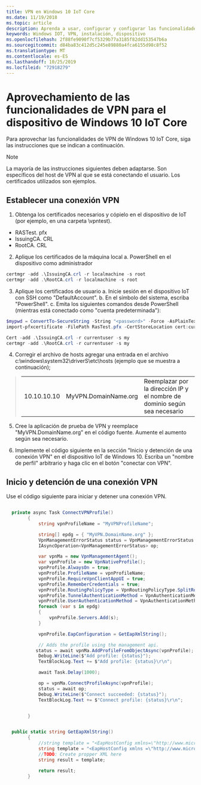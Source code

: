 ```yaml
---
title: VPN en Windows 10 IoT Core
ms.date: 11/19/2018
ms.topic: article
description: Aprenda a usar, configurar y configurar las funcionalidades de VPN para el dispositivo de Windows 10 IoT Core.
keywords: Windows IOT, VPN, instalación, dispositivo
ms.openlocfilehash: 2f88fe9090f7cf5329b77a3185f82dd153547b6a
ms.sourcegitcommit: d84ba83c412d5c245e89880a4fca6155d98c8f52
ms.translationtype: MT
ms.contentlocale: es-ES
ms.lasthandoff: 10/25/2019
ms.locfileid: "72918279"
---
```

# <a name="leveraging-vpn-capabilities-for-your-windows-10-iot-core-device"></a>Aprovechamiento de las funcionalidades de VPN para el dispositivo de Windows 10 IoT Core

Para aprovechar las funcionalidades de VPN de Windows 10 IoT Core, siga las instrucciones que se indican a continuación.

> [!NOTE]
> La mayoría de las instrucciones siguientes deben adaptarse. Son específicos del host de VPN al que se está conectando el usuario. Los certificados utilizados son ejemplos.

## <a name="establishing-a-vpn-connection"></a>Establecer una conexión VPN 

1. Obtenga los certificados necesarios y cópielo en el dispositivo de IoT (por ejemplo, en una carpeta \vpntest).

* RASTest. pfx
* IssuingCA. CRL
* RootCA. CRL

2. Aplique los certificados de la máquina local a. PowerShell en el dispositivo como administrador

```powershell
certmgr -add .\IssuingCA.crl -r localmachine -s root
certmgr -add .\RootCA.crl -r localmachine -s root
```

3. Aplique los certificados de usuario a. Inicie sesión en el dispositivo IoT con SSH como "DefaultAccount".
b. En el símbolo del sistema, escriba "PowerShell".
c. Emita los siguientes comandos desde PowerShell (mientras está conectado como "cuenta predeterminada"):

```powershell
$mypwd = ConvertTo-SecureString -String "<password>" -Force -AsPlainText
import-pfxcertificate -FilePath RasTest.pfx -CertStoreLocation cert:currentUser\my -Password $mypwd

Cert -add .\IssuingCA.crl -r currentuser -s my
certmgr -add .\RootCA.crl -r currentuser -s my
```

4. Corregir el archivo de hosts agregar una entrada en el archivo c:\windows\system32\driverS\etc\hosts (ejemplo que se muestra a continuación);

> |    |    |    |
> |----|----| ---|
> | 10.10.10.10 | MyVPN.DomainName.org | Reemplazar por la dirección IP y el nombre de dominio según sea necesario |

5. Cree la aplicación de prueba de VPN y reemplace "MyVPN.DomainName.org" en el código fuente. Aumente el aumento según sea necesario.

6. Implemente el código siguiente en la sección "Inicio y detención de una conexión VPN" en el dispositivo IoT de Windows 10.
Escriba un "nombre de perfil" arbitrario y haga clic en el botón "conectar con VPN". 


## <a name="starting-and-stopping-a-vpn-connection"></a>Inicio y detención de una conexión VPN

Use el código siguiente para iniciar y detener una conexión VPN.

```csharp

  private async Task ConnectVPNProfile()
        {
            string vpnProfileName = "MyVPNProfileName";

            string[] epdg = { "MyVPN.DomainName.org" };
            VpnManagementErrorStatus status = VpnManagementErrorStatus.Ok;
            IAsyncOperation<VpnManagementErrorStatus> op;

            var vpnMa = new VpnManagementAgent();
            var vpnProfile = new VpnNativeProfile();
            vpnProfile.AlwaysOn = true;
            vpnProfile.ProfileName = vpnProfileName;
            vpnProfile.RequireVpnClientAppUI = true;
            vpnProfile.RememberCredentials = true;
            vpnProfile.RoutingPolicyType = VpnRoutingPolicyType.SplitRouting;
            vpnProfile.TunnelAuthenticationMethod = VpnAuthenticationMethod.Eap;
            vpnProfile.UserAuthenticationMethod = VpnAuthenticationMethod.Eap;
            foreach (var s in epdg)
            {
                vpnProfile.Servers.Add(s);
            }

            vpnProfile.EapConfiguration = GetEapXmlString();

            // Adds the profile using the management api.
           status = await vpnMa.AddProfileFromObjectAsync(vpnProfile);
            Debug.WriteLine($"Add profile: {status}");
            TextBlockLog.Text += $"Add profile: {status}\r\n";

            await Task.Delay(1000);

            op = vpnMa.ConnectProfileAsync(vpnProfile);
            status = await op;
            Debug.WriteLine($"Connect succeeded: {status}");
            TextBlockLog.Text += $"Connect profile: {status}\r\n";


        }


  public static string GetEapXmlString()
        {
            //string template = "<EapHostConfig xmlns=\"http://www.microsoft.com/provisioning/EapHostConfig\"><EapMethod><Type xmlns=\"http://www.microsoft.com/provisioning/EapCommon\">25</Type><VendorId xmlns=\"http://www.microsoft.com/provisioning/EapCommon\">0</VendorId><VendorType xmlns=\"http://www.microsoft.com/provisioning/EapCommon\">0</VendorType><AuthorId xmlns=\"http://www.microsoft.com/provisioning/EapCommon\">0</AuthorId></EapMethod><Config xmlns=\"http://www.microsoft.com/provisioning/EapHostConfig\"><Eap xmlns=\"http://www.microsoft.com/provisioning/BaseEapConnectionPropertiesV1\"><Type>25</Type><EapType xmlns=\"http://www.microsoft.com/provisioning/MsPeapConnectionPropertiesV1\"><ServerValidation><DisableUserPromptForServerValidation>true</DisableUserPromptForServerValidation><ServerNames></ServerNames><TrustedRootCA>d2 d3 8e ba 60 ca a1 c1 20 55 a2 e1 c8 3b 15 ad 45 01 10 c2 </TrustedRootCA><TrustedRootCA>d1 76 97 cc 20 6e d2 6e 1a 51 f5 bb 96 e9 35 6d 6d 61 0b 74 </TrustedRootCA></ServerValidation><FastReconnect>true</FastReconnect><InnerEapOptional>false</InnerEapOptional><Eap xmlns=\"http://www.microsoft.com/provisioning/BaseEapConnectionPropertiesV1\"><Type>13</Type><EapType xmlns=\"http://www.microsoft.com/provisioning/EapTlsConnectionPropertiesV1\"><CredentialsSource><CertificateStore><SimpleCertSelection>true</SimpleCertSelection></CertificateStore></CredentialsSource><ServerValidation><DisableUserPromptForServerValidation>true</DisableUserPromptForServerValidation><ServerNames></ServerNames><TrustedRootCA>d2 d3 8e ba 60 ca a1 c1 20 55 a2 e1 c8 3b 15 ad 45 01 10 c2 </TrustedRootCA><TrustedRootCA>d1 76 97 cc 20 6e d2 6e 1a 51 f5 bb 96 e9 35 6d 6d 61 0b 74 </TrustedRootCA></ServerValidation><DifferentUsername>false</DifferentUsername><PerformServerValidation xmlns=\"http://www.microsoft.com/provisioning/EapTlsConnectionPropertiesV2\">true</PerformServerValidation><AcceptServerName xmlns=\"http://www.microsoft.com/provisioning/EapTlsConnectionPropertiesV2\">false</AcceptServerName><TLSExtensions xmlns=\"http://www.microsoft.com/provisioning/EapTlsConnectionPropertiesV2\"><FilteringInfo xmlns=\"http://www.microsoft.com/provisioning/EapTlsConnectionPropertiesV3\"><EKUMapping><EKUMap><EKUName>AAD Conditional Access</EKUName><EKUOID>1.3.6.1.4.1.311.87</EKUOID></EKUMap></EKUMapping><ClientAuthEKUList Enabled=\"true\"><EKUMapInList><EKUName>AAD Conditional Access</EKUName></EKUMapInList></ClientAuthEKUList></FilteringInfo></TLSExtensions></EapType></Eap><EnableQuarantineChecks>false</EnableQuarantineChecks><RequireCryptoBinding>true</RequireCryptoBinding><PeapExtensions><PerformServerValidation xmlns=\"http://www.microsoft.com/provisioning/MsPeapConnectionPropertiesV2\">true</PerformServerValidation><AcceptServerName xmlns=\"http://www.microsoft.com/provisioning/MsPeapConnectionPropertiesV2\">false</AcceptServerName></PeapExtensions></EapType></Eap></Config></EapHostConfig>";
            string template = "<EapHostConfig xmlns =\"http://www.microsoft.com/provisioning/EapHostConfig\"><EapMethod><Type xmlns=\"http://www.microsoft.com/provisioning/EapCommon\">13</Type><VendorId xmlns=\"http://www.microsoft.com/provisioning/EapCommon\">0</VendorId><VendorType xmlns=\"http://www.microsoft.com/provisioning/EapCommon\">0</VendorType><AuthorId xmlns=\"http://www.microsoft.com/provisioning/EapCommon\">0</AuthorId></EapMethod><Config xmlns=\"http://www.microsoft.com/provisioning/EapHostConfig\"><Eap xmlns=\"http://www.microsoft.com/provisioning/BaseEapConnectionPropertiesV1\"><Type>13</Type><EapType xmlns=\"http://www.microsoft.com/provisioning/EapTlsConnectionPropertiesV1\"><CredentialsSource><CertificateStore><SimpleCertSelection>true</SimpleCertSelection></CertificateStore></CredentialsSource><ServerValidation><DisableUserPromptForServerValidation>false</DisableUserPromptForServerValidation><ServerNames></ServerNames><TrustedRootCA>b6 ea bf ba 48 be 09 c9 50 4f c6 ea 9b f5 74 dc a9 01 56 62 </TrustedRootCA></ServerValidation><DifferentUsername>false</DifferentUsername><PerformServerValidation xmlns=\"http://www.microsoft.com/provisioning/EapTlsConnectionPropertiesV2\">false</PerformServerValidation><AcceptServerName xmlns=\"http://www.microsoft.com/provisioning/EapTlsConnectionPropertiesV2\">false</AcceptServerName><TLSExtensions xmlns=\"http://www.microsoft.com/provisioning/EapTlsConnectionPropertiesV2\"><FilteringInfo xmlns=\"http://www.microsoft.com/provisioning/EapTlsConnectionPropertiesV3\"><CAHashList Enabled=\"true\"><IssuerHash>b6 ea bf ba 48 be 09 c9 50 4f c6 ea 9b f5 74 dc a9 01 56 62 </IssuerHash></CAHashList></FilteringInfo></TLSExtensions></EapType></Eap></Config></EapHostConfig>";
            //TODO: Create propper XML here
            string result = template;

            return result;
        }
```







